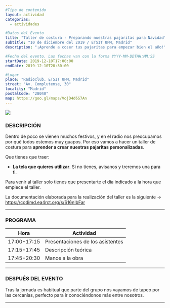 ```yaml
---
#Tipo de contenido
layout: actividad
categorias:
  - actividades

#Datos del Evento
title: "Taller de costura - Preparando nuestras pajaritas para Navidad"
subtitle: "10 de diciembre del 2019 / ETSIT UPM, Madrid"
description: "¡Aprende a coser tus pajaritas para empezar bien el año!"   #Descripción para el correo electrónico

#Fecha del evento. Las fechas van con la forma YYYY-MM-DDTHH:MM:SS
startDate: 2019-12-10T17:00:00
endDate: 2019-12-10T20:30:00

#Lugar
place: "Radioclub, ETSIT UPM, Madrid"
street: "Av. Complutense, 30"
locality: "Madrid"
postalCode: "28040"
map: https://goo.gl/maps/VojD4d6S7An
---
```


![](https://i.imgur.com/3Lb6z0R.jpg)

### DESCRIPCIÓN

Dentro de poco se vienen muchos festivos, y en el radio nos preocupamos por qué todos estemos muy guapos. Por eso vamos a hacer un taller de costura para **aprender a crear nuestras pajaritas personalizadas**.

Que tienes que traer:
* **La tela que quieres utilizar**. Si no tienes, avisanos y treremos una para ti.

Para venir al taller solo tienes que presentarte el día indicado a la hora que empiece el taller.

La documentación elaborada para la realización del taller es la siguiente -> https://codimd.ea4rct.org/s/S16nIbFar

---

### PROGRAMA

| Hora | Actividad |
|---|---|
| 17:00-17:15   | Presentaciones de los asistentes  |
| 17:15-17:45   | Descripción teórica |
| 17:45-20:30   | Manos a la obra |

---

### DESPUÉS DEL EVENTO

Tras la jornada es habitual que parte del grupo nos vayamos de tapeo por las cercanías, perfecto para ir conociéndonos más entre nosotros.

---
